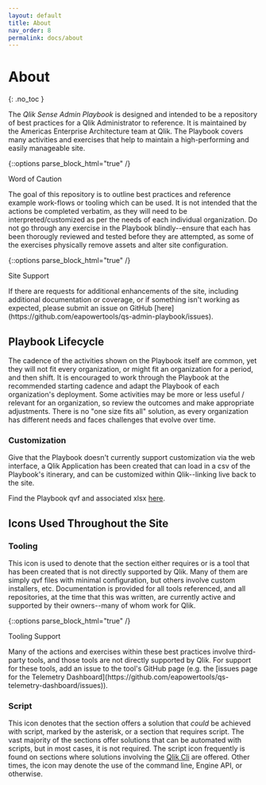 ```yaml
---
layout: default
title: About
nav_order: 8
permalink: docs/about
---
```


# About
{: .no_toc }

The _Qlik Sense Admin Playbook_ is designed and intended to be a repository of best practices for a Qlik Administrator to reference. It is maintained by the Americas Enterprise Architecture team at Qlik. The Playbook covers many activities and exercises that help to maintain a high-performing and easily manageable site.

{::options parse_block_html="true" /}
<div class="card">
<div class="card-header-warning">
<i class="fas fa-exclamation-triangle fa-sm"></i> Word of Caution
</div>
<div class="card-body">
<p>The goal of this repository is to outline best practices and reference example work-flows or tooling which can be used. It is not intended that the actions be completed verbatim, as they will need to be interpreted/customized as per the needs of each individual organization. Do not go through any exercise in the Playbook blindly--ensure that each has been thorougly reviewed and tested before they are attempted, as some of the exercises physically remove assets and alter site configuration.</p>
</div>
</div>

{::options parse_block_html="true" /}
<div class="card">
<div class="card-header-support">
<i class="fas fa-hands-helping fa-sm"></i> Site Support
</div>
<div class="card-body">
<p>If there are requests for additional enhancements of the site, including additional documentation or coverage, or if something isn't working as expected, please submit an issue on GitHub [here](https://github.com/eapowertools/qs-admin-playbook/issues).</p>
</div>
</div>


## Playbook Lifecycle

The cadence of the activities shown on the Playbook itself are common, yet they will not fit every organization, or might fit an organization for a period, and then shift. It is encouraged to work through the Playbook at the recommended starting cadence and adapt the Playbook of each organization's deployment. Some activities may be more or less useful / relevant for an organization, so review the outcomes and make appropriate adjustments. There is no "one size fits all" solution, as every organization has different needs and faces challenges that evolve over time.

### Customization

Give that the Playbook doesn't currently support customization via the web interface, a Qlik Application has been created that can load in a csv of the Playbook's itinerary, and can be customized within Qlik--linking live back to the site.

Find the Playbook qvf and associated xlsx [here](https://github.com/eapowertools/qs-admin-playbook/tree/master/attachments/custom_app).

## Icons Used Throughout the Site

### Tooling <i class="fas fa-tools fa-xs"></i>

This icon is used to denote that the section either requires or is a tool that has been created that is not directly supported by Qlik. Many of them are simply qvf files with minimal configuration, but others involve custom installers, etc. Documentation is provided for all tools referenced, and all repositories, at the time that this was written, are currently active and supported by their owners--many of whom work for Qlik.

{::options parse_block_html="true" /}
<div class="card">
<div class="card-header-support">
<i class="fas fa-tools fa-xs"></i> Tooling Support
</div>
<div class="card-body">
<p>Many of the actions and exercises within these best practices involve third-party tools, and those tools are not directly supported by Qlik. For support for these tools, add an issue to the tool's GitHub page (e.g. the [issues page for the Telemetry Dashboard](https://github.com/eapowertools/qs-telemetry-dashboard/issues)). </p>
</div>
</div>

### Script <i class="fas fa-file-code fa-xs" title="API | Requires Script"></i> 

This icon denotes that the section offers a solution that _could_ be achieved with script, marked by the asterisk, or a section that requires script. The vast majority of the sections offer solutions that can be automated with scripts, but in most cases, it is not required. The script icon frequently is found on sections where solutions involving the [Qlik Cli](tooling/qlik_cli.md) are offered. Other times, the icon may denote the use of the command line, Engine API, or otherwise.

